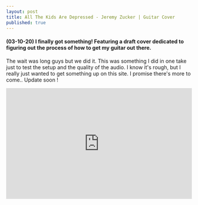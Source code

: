 ```yaml
---
layout: post
title: All The Kids Are Depressed - Jeremy Zucker | Guitar Cover
published: true
---
```

#### (03-10-20) I finally got something! Featuring a draft cover dedicated to figuring out the process of how to get my guitar out there.

The wait was long guys but we did it. This was something I did in one take just to test the setup and the quality of the audio. I know it's rough, but I really just wanted to get something up on this site. I promise there's more to come.. Update soon !

<iframe width="100%" height="300" scrolling="no" frameborder="no" allow="autoplay" src="https://w.soundcloud.com/player/?url=https%3A//api.soundcloud.com/tracks/774082108%3Fsecret_token%3Ds-Nrl2H&color=%23ff5500&auto_play=false&hide_related=false&show_comments=true&show_user=true&show_reposts=false&show_teaser=true&visual=true"></iframe>
